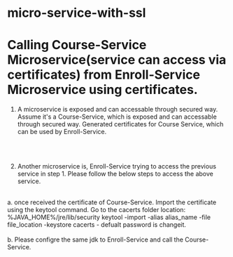 # micro-service-with-ssl
# Calling Course-Service Microservice(service can access via certificates) from Enroll-Service Microservice using certificates.


1.  A microservice is exposed and can accessable through secured way. Assume it's a Course-Service, which is exposed and can accessable through secured way. Generated certificates for Course Service, which can be used by Enroll-Service.
<br>
<br>


2.  Another microservice is, Enroll-Service trying to access the previous service in step 1. Please follow the below steps to access the above service.
<br>
    a.  once received the certificate of Course-Service. Import the certificate using the keytool command. Go to the cacerts folder location: %JAVA_HOME%/jre/lib/security
    keytool -import -alias alias_name -file file_location -keystore cacerts - defualt password is changeit.
    <br>
    <br>
    b.  Please configre the same jdk to Enroll-Service and call the Course-Service.
